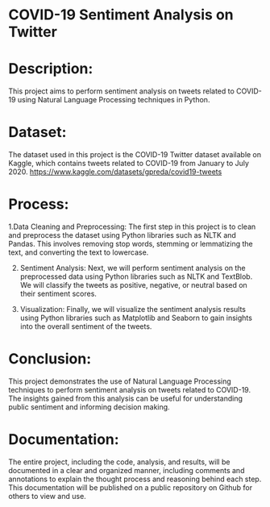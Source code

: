 # COVID-19 Sentiment Analysis on Twitter

# Description: 
This project aims to perform sentiment analysis on tweets related to COVID-19 using Natural Language Processing techniques in Python.

# Dataset: 
The dataset used in this project is the COVID-19 Twitter dataset available on Kaggle, which contains tweets related to COVID-19 from January to July 2020. https://www.kaggle.com/datasets/gpreda/covid19-tweets

# Process:
1.Data Cleaning and Preprocessing: The first step in this project is to clean and preprocess the dataset using Python libraries such as NLTK and Pandas. This involves removing stop words, stemming or lemmatizing the text, and converting the text to lowercase.

2. Sentiment Analysis: Next, we will perform sentiment analysis on the preprocessed data using Python libraries such as NLTK and TextBlob. We will classify the tweets as positive, negative, or neutral based on their sentiment scores.

3. Visualization: Finally, we will visualize the sentiment analysis results using Python libraries such as Matplotlib and Seaborn to gain insights into the overall sentiment of the tweets.

# Conclusion:
This project demonstrates the use of Natural Language Processing techniques to perform sentiment analysis on tweets related to COVID-19. The insights gained from this analysis can be useful for understanding public sentiment and informing decision making.

# Documentation:
The entire project, including the code, analysis, and results, will be documented in a clear and organized manner, including comments and annotations to explain the thought process and reasoning behind each step. This documentation will be published on a public repository on Github for others to view and use.

